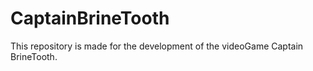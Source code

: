 # CaptainBrineTooth
This repository is made for the development of the videoGame Captain BrineTooth.
